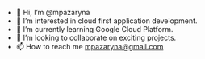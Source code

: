 - 👋 Hi, I’m @mpazaryna
- 👀 I’m interested in cloud first application development.
- 🌱 I’m currently learning Google Cloud Platform.
- 💞️ I’m looking to collaborate on exciting projects.
- 📫 How to reach me mpazaryna@gmail.com

<!---
mpazaryna/mpazaryna is a ✨ special ✨ repository because its `README.md` (this file) appears on your GitHub profile.
You can click the Preview link to take a look at your changes.
--->
